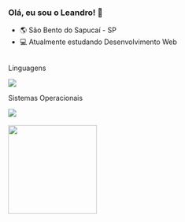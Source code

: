 ### Olá, eu sou o Leandro! 🎉

- 🌎 São Bento do Sapucaí - SP
- 💻 Atualmente estudando Desenvolvimento Web

##

<div style="display="inline-block">
 <p>Linguagens</p>
 <img src="https://skillicons.dev/icons?i=html,css,javascript,react" />
                                                                    
 <p>Sistemas Operacionais</p>  
 <img src="https://skillicons.dev/icons?i=windows,linux" />                                                       
</div>

<div><br>
  <a href="https://github.com/leandro-kurby">
  <img height="180em" src="https://github-readme-stats.vercel.app/api?username=leandro-kurby&show_icons=true&theme=default&include_all_commits=true&count_private=true"/>
</div>

